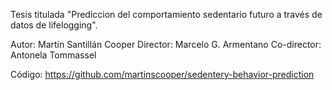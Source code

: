 Tesis titulada "Prediccion del comportamiento sedentario futuro a través de datos de lifelogging".

Autor: Martín Santillán Cooper
Director: Marcelo G. Armentano
Co-director: Antonela Tommassel

Código: https://github.com/martinscooper/sedentery-behavior-prediction
